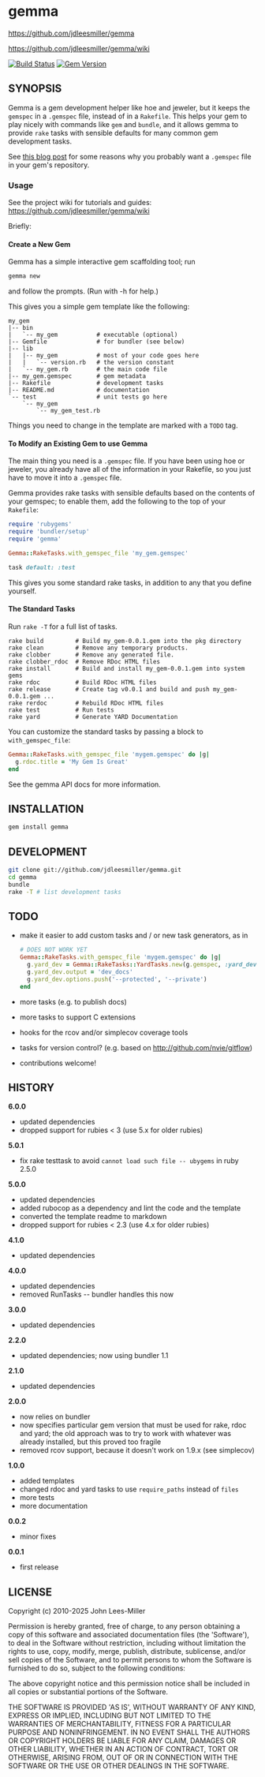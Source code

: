# gemma

https://github.com/jdleesmiller/gemma  

https://github.com/jdleesmiller/gemma/wiki

[![Build Status](https://github.com/jdleesmiller/gemma/actions/workflows/ci.yml/badge.svg)](https://github.com/jdleesmiller/gemma/actions/workflows/ci.yml)
[![Gem Version](https://badge.fury.io/rb/gemma.png)](http://badge.fury.io/rb/gemma)

## SYNOPSIS

Gemma is a gem development helper like hoe and jeweler, but it keeps the
`gemspec` in a `.gemspec` file, instead of in a `Rakefile`. This helps
your gem to play nicely with commands like `gem` and `bundle`, and it allows
gemma to provide `rake` tasks with sensible defaults for many common gem
development tasks.

See [this blog post](http://yehudakatz.com/2010/04/02/using-gemspecs-as-intended) for some reasons
why you probably want a `.gemspec` file in your gem's repository.

### Usage

See the project wiki for tutorials and guides:  
https://github.com/jdleesmiller/gemma/wiki

Briefly:

#### Create a New Gem

Gemma has a simple interactive gem scaffolding tool; run

```sh
gemma new
```

and follow the prompts. (Run with -h for help.)

This gives you a simple gem template like the following:

```
my_gem
|-- bin
|   `-- my_gem           # executable (optional)
|-- Gemfile              # for bundler (see below)
|-- lib
|   |-- my_gem           # most of your code goes here
|   |   `-- version.rb   # the version constant
|   `-- my_gem.rb        # the main code file
|-- my_gem.gemspec       # gem metadata
|-- Rakefile             # development tasks
|-- README.md            # documentation
`-- test                 # unit tests go here
    `-- my_gem
        `-- my_gem_test.rb
```

Things you need to change in the template are marked with a `TODO` tag.

#### To Modify an Existing Gem to use Gemma

The main thing you need is a `.gemspec` file. If you have been using hoe
or jeweler, you already have all of the information in your Rakefile, so you
just have to move it into a `.gemspec` file.

Gemma provides rake tasks with sensible defaults based on the contents of
your gemspec; to enable them, add the following to the top of your `Rakefile`:

```ruby
require 'rubygems'
require 'bundler/setup'
require 'gemma'

Gemma::RakeTasks.with_gemspec_file 'my_gem.gemspec'

task default: :test
```

This gives you some standard rake tasks, in addition to any that you define
yourself.

#### The Standard Tasks

Run `rake -T` for a full list of tasks.

```
rake build         # Build my_gem-0.0.1.gem into the pkg directory
rake clean         # Remove any temporary products.
rake clobber       # Remove any generated file.
rake clobber_rdoc  # Remove RDoc HTML files
rake install       # Build and install my_gem-0.0.1.gem into system gems
rake rdoc          # Build RDoc HTML files
rake release       # Create tag v0.0.1 and build and push my_gem-0.0.1.gem ...
rake rerdoc        # Rebuild RDoc HTML files
rake test          # Run tests
rake yard          # Generate YARD Documentation
```

You can customize the standard tasks by passing a block to `with_gemspec_file`:

```ruby
Gemma::RakeTasks.with_gemspec_file 'mygem.gemspec' do |g|
  g.rdoc.title = 'My Gem Is Great'
end
```

See the gemma API docs for more information.

## INSTALLATION

```sh
gem install gemma
```

## DEVELOPMENT

```sh
git clone git://github.com/jdleesmiller/gemma.git
cd gemma
bundle
rake -T # list development tasks
```

## TODO

- make it easier to add custom tasks and / or new task generators, as in

   ```ruby
   # DOES NOT WORK YET
   Gemma::RakeTasks.with_gemspec_file 'mygem.gemspec' do |g|
     g.yard_dev = Gemma::RakeTasks::YardTasks.new(g.gemspec, :yard_dev)
     g.yard_dev.output = 'dev_docs'
     g.yard_dev.options.push('--protected', '--private')
   end
   ```

- more tasks (e.g. to publish docs)
- more tasks to support C extensions
- hooks for the rcov and/or simplecov coverage tools
- tasks for version control? (e.g. based on http://github.com/nvie/gitflow)
- contributions welcome!

## HISTORY

**6.0.0**
- updated dependencies
- dropped support for rubies < 3 (use 5.x for older rubies)

**5.0.1**
- fix rake testtask to avoid `cannot load such file -- ubygems` in ruby 2.5.0

**5.0.0**
- updated dependencies
- added rubocop as a dependency and lint the code and the template
- converted the template readme to markdown
- dropped support for rubies < 2.3 (use 4.x for older rubies)

**4.1.0**
- updated dependencies

**4.0.0**
- updated dependencies
- removed RunTasks -- bundler handles this now

**3.0.0**
- updated dependencies

**2.2.0**
- updated dependencies; now using bundler 1.1

**2.1.0**
- updated dependencies

**2.0.0**
- now relies on bundler
- now specifies particular gem version that must be used for rake, rdoc and
  yard; the old approach was to try to work with whatever was already installed,
  but this proved too fragile
- removed rcov support, because it doesn't work on 1.9.x (see simplecov)

**1.0.0**
- added templates
- changed rdoc and yard tasks to use `require_paths` instead of `files`
- more tests
- more documentation

**0.0.2**
- minor fixes

**0.0.1**
- first release

## LICENSE

Copyright (c) 2010-2025 John Lees-Miller

Permission is hereby granted, free of charge, to any person obtaining
a copy of this software and associated documentation files (the
'Software'), to deal in the Software without restriction, including
without limitation the rights to use, copy, modify, merge, publish,
distribute, sublicense, and/or sell copies of the Software, and to
permit persons to whom the Software is furnished to do so, subject to
the following conditions:

The above copyright notice and this permission notice shall be
included in all copies or substantial portions of the Software.

THE SOFTWARE IS PROVIDED 'AS IS', WITHOUT WARRANTY OF ANY KIND,
EXPRESS OR IMPLIED, INCLUDING BUT NOT LIMITED TO THE WARRANTIES OF
MERCHANTABILITY, FITNESS FOR A PARTICULAR PURPOSE AND NONINFRINGEMENT.
IN NO EVENT SHALL THE AUTHORS OR COPYRIGHT HOLDERS BE LIABLE FOR ANY
CLAIM, DAMAGES OR OTHER LIABILITY, WHETHER IN AN ACTION OF CONTRACT,
TORT OR OTHERWISE, ARISING FROM, OUT OF OR IN CONNECTION WITH THE
SOFTWARE OR THE USE OR OTHER DEALINGS IN THE SOFTWARE.
